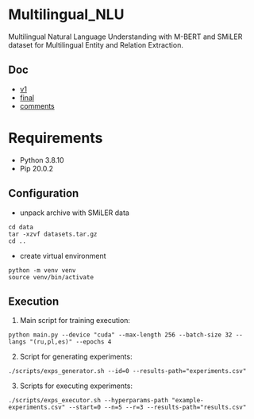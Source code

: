 # Multilingual_NLU
Multilingual Natural Language Understanding with M-BERT and SMiLER dataset for Multilingual Entity and Relation Extraction.

## Doc
- [v1](https://demo.hedgedoc.org/0ezHN-JjQGm7Oog9j-Ty0A)
- [final](https://demo.hedgedoc.org/DvFln3INS12i5sH8q8tIfw)
- [comments](https://demo.hedgedoc.org/T4G22XgsSHGTEUNk7J5s_w)

# Requirements
- Python 3.8.10
- Pip 20.0.2

## Configuration
- unpack archive with SMiLER data
```
cd data
tar -xzvf datasets.tar.gz
cd ..
```

- create virtual environment
```
python -m venv venv
source venv/bin/activate
```

## Execution
1. Main script for training execution:
```
python main.py --device "cuda" --max-length 256 --batch-size 32 --langs "(ru,pl,es)" --epochs 4
```

2. Script for generating experiments:
```
./scripts/exps_generator.sh --id=0 --results-path="experiments.csv"
```

3. Scripts for executing experiments:
```
./scripts/exps_executor.sh --hyperparams-path "example-experiments.csv" --start=0 --n=5 --r=3 --results-path="results.csv"
```
